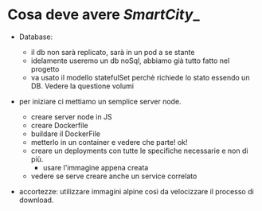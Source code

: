# Cosa deve avere _SmartCity__
* Database:
  * il db non sarà replicato, sarà in un pod a se stante 
  * idelamente useremo un db noSql, abbiamo già tutto fatto nel progetto
  * va usato il modello statefulSet perchè richiede lo stato essendo un DB. Vedere la questione volumi

* per iniziare ci mettiamo un semplice server node.
  * creare server node in JS
  * creare Dockerfile
  * buildare il DockerFile
  * metterlo in un container e vedere che parte! ok!
  * creare un deployments con tutte le specifiche necessarie e non di più.
    * usare l'immagine appena creata
  * vedere se serve creare anche un service correlato
  
  
  
* accortezze: utilizzare immagini alpine così da velocizzare il processo di download.

